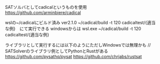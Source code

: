 SATソルバとしてcadicalというものを使用
https://github.com/arminbiere/cadical

wslの~/cadicalにビルド済み ver2.1.0
~/cadical/build -t 120 cadicaltest/{適当な例}　にて実行できる
windowsからは
wsl.exe ~/cadical/build -t 120 cadicaltest/{適当な例}

ライブラリとして実行するには以下のようにただしWindowsでは無理かも
// SATSolverのライブラリ例としてPythonとRustがある
https://github.com/pysathq/pysat
https://github.com/chrjabs/rustsat

